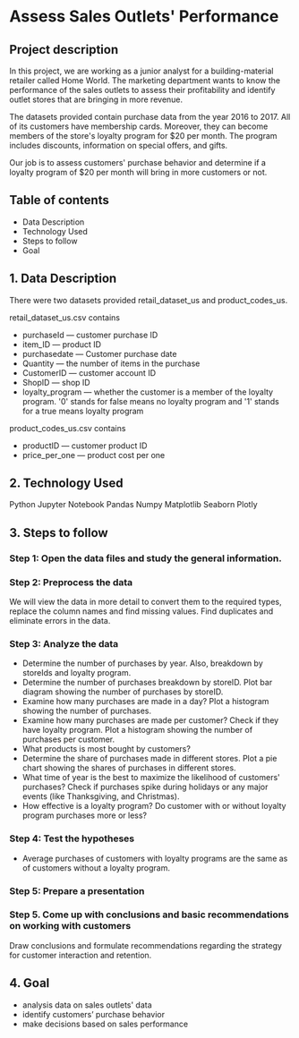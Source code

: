 # Assess Sales Outlets' Performance

## Project description
In this project, we are working as a junior analyst for a building-material retailer called Home World. The marketing department wants to know the performance of the sales outlets to assess their profitability and identify outlet stores that are bringing in more revenue.

The datasets provided contain purchase data from the year 2016 to 2017. All of its customers have membership cards. Moreover, they can become members of the store's loyalty program for $20 per month. The program includes discounts, information on special offers, and gifts.

Our job is to assess customers' purchase behavior and determine if a loyalty program of $20 per month will bring in more customers or not.

## Table of contents
- Data Description
- Technology Used
- Steps to follow 
- Goal
## 1. Data Description
There were two datasets provided retail_dataset_us and product_codes_us.

retail_dataset_us.csv contains
- purchaseId — customer purchase ID
- item_ID — product ID
- purchasedate — Customer purchase date
- Quantity — the number of items in the purchase
- CustomerID — customer account ID
- ShopID — shop ID
- loyalty_program — whether the customer is a member of the loyalty program. '0' stands for false means no loyalty program and '1' stands for a true means loyalty program

product_codes_us.csv contains
- productID — customer product ID
- price_per_one — product cost per one

## 2. Technology Used
Python
Jupyter Notebook
Pandas
Numpy
Matplotlib
Seaborn
Plotly

## 3. Steps to follow
### Step 1: Open the data files and study the general information.

### Step 2: Preprocess the data
We will view the data in more detail to convert them to the required types, replace the column names and find missing values. Find duplicates and eliminate errors in the data.

### Step 3: Analyze the data
- Determine the number of purchases by year. Also, breakdown by storeIds and loyalty program.
- Determine the number of purchases breakdown by storeID. Plot bar diagram showing the number of purchases by storeID.
- Examine how many purchases are made in a day? Plot a histogram showing the number of purchases.
- Examine how many purchases are made per customer? Check if they have loyalty program. Plot a histogram showing the number of purchases per customer.
- What products is most bought by customers?
- Determine the share of purchases made in different stores. Plot a pie chart showing the shares of purchases in different stores.
- What time of year is the best to maximize the likelihood of customers' purchases? Check if purchases spike during holidays or any major events (like Thanksgiving, and Christmas).
- How effective is a loyalty program? Do customer with or without loyalty program purchases more or less?

### Step 4: Test the hypotheses
- Average purchases of customers with loyalty programs are the same as of customers without a loyalty program.

### Step 5: Prepare a presentation

### Step 5. Come up with conclusions and basic recommendations on working with customers
Draw conclusions and formulate recommendations regarding the strategy for customer interaction and retention.

## 4. Goal
- analysis data on sales outlets' data
- identify customers’ purchase behavior
- make decisions based on sales performance


